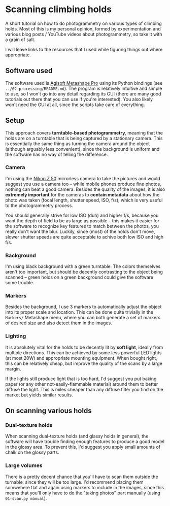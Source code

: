 # Scanning climbing holds
A short tutorial on how to do photogrammetry on various types of climbing holds. Most of this is my personal opinion, formed by experimentation and various blog posts / YouTube videos about photogrammetry, so take it with a grain of salt.

I will leave links to the resources that I used while figuring things out where appropriate.

## Software used
The software used is [Agisoft Metashape Pro](https://www.agisoft.com/) using its Python bindings (see `../02-processing/README.md`). The program is relatively intuitive and simple to use, so I won't go into any detail regarding its GUI (there are many good tutorials out there that you can use if you're interested). You also likely won't need the GUI at all, since the scripts take care of everything.

## Setup
This approach covers **turntable-based photogrammetry**, meaning that the holds are on a turntable that is being captured by a stationary camera. This is essentially the same thing as turning the camera around the object (although arguably less convenient), since the background is uniform and the software has no way of telling the difference.

### Camera
I'm using the [Nikon Z 50](https://en.wikipedia.org/wiki/Nikon_Z_50) mirrorless camera to take the pictures and would suggest you use a camera too – while mobile phones produce fine photos, nothing can beat a good camera. Besides the quality of the images, it is also **extremely important** for the cameras to **contain metadata** about how the photo was taken (focal length, shutter speed, ISO, f/s), which is very useful to the photogrammetry process.

You should generally strive for low ISO (duh) and higher f/s, because you want the depth of field to be as large as possible – this makes it easier for the software to recognize key features to match between the photos, you really don't want the blur. Luckily, since (most) of the holds don't move, slower shutter speeds are quite acceptable to achive both low ISO and high f/s.

### Background
I'm using black background with a green turntable. The colors themselves aren't too important, but should be decently contrasting to the object being scanned – green holds on a green background could give the software some trouble.

### Markers
Besides the background, I use 3 markers to automatically adjust the object into its proper scale and location. This can be done quite trivially in the `Markers/` Metashape menu, where you can both generate a set of markers of desired size and also detect them in the images.

### Lighting
It is absolutely vital for the holds to be decently lit by **soft light**, ideally from multiple directions. This can be achieved by some less powerful LED lights (at most 20W) and appropriate mounting equipment. When bought right, this can be relatively cheap, but improve the quality of the scans by a large margin.

If the lights still produce light that is too hard, I'd suggest you put baking paper (or any other not-easily-flammable material) around them to better diffuse the light. This is miles cheaper than any diffuse filter you find on the market but yields similar results.

## On scanning various holds

### Dual-texture holds
When scanning dual-texture holds (and glassy holds in general), the software will have trouble finding enough features to produce a good model in the glossy area. To prevent this, I'd suggest you apply small amounts of chalk on the glossy parts.

### Large volumes
There is a pretty decent chance that you'll have to scan them outside the turnable, since they will be too large. I'd recommend placing them somwehere flat and again using markers to include in the images, since this means that you'll only have to do the "taking photos" part manually (using `01-scan.py manual`).
